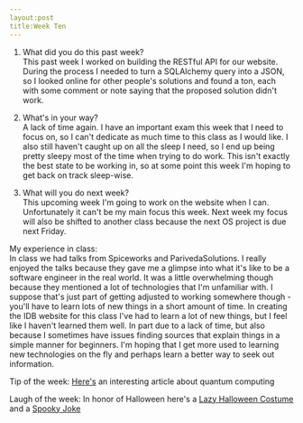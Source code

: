 ```yaml
---
layout:post
title:Week Ten
---
```


1. What did you do this past week?  
    This past week I worked on building the RESTful API for our website. During the process I needed to turn a SQLAlchemy query into a JSON, 
    so I looked online for other people's solutions and found a ton, each with some comment or note saying that the proposed solution didn't work.

2. What's in your way?  
    A lack of time again. I have an important exam this week that I need to focus on, so I can't dedicate as much time to this class as I would like. 
    I also still haven't caught up on all the sleep I need, so I end up being pretty sleepy most of the time when trying to do work. This
    isn't exactly the best state to be working in, so at some point this week I'm hoping to get back on track sleep-wise. 

3. What will you do next week?  
    This upcoming week I'm going to work on the website when I can. Unfortunately it can't be my main focus this week. Next week my focus will
    also be shifted to another class because the next OS project is due next Friday. 
    
My experience in class:  
    In class we had talks from Spiceworks and ParivedaSolutions. I really enjoyed the talks because they gave me a glimpse into what it's like to 
    be a software engineer in the real world. It was a little overwhelming though because they mentioned a lot of technologies that I'm unfamiliar with.
    I suppose that's just part of getting adjusted to working somewhere though - you'll have to learn lots of new things in a short amount of time. 
    In creating the IDB website for this class I've had to learn a lot of new things, but I feel like I haven't learned them well. In part due to a lack
    of time, but also because I sometimes have issues finding sources that explain things in a simple manner for beginners. I'm hoping that I get more
    used to learning new technologies on the fly and perhaps learn a better way to seek out information. 
    
Tip of the week:  [Here's](https://www.sciencedaily.com/releases/2016/08/160803140137.htm) an interesting article about quantum computing

Laugh of the week:  In honor of Halloween here's a [Lazy Halloween Costume](http://imgur.com/DIdgwm4) and 
a [Spooky Joke](https://i.reddituploads.com/498aa6f3b85b4bb1a75468290bee145a?fit=max&h=1536&w=1536&s=e538fafca4d1db24002a1e699e667920)
